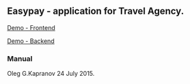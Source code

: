## Easypay - application for Travel Agency.

[Demo - Frontend](http://212.26.132.49:4200)

[Demo - Backend](http://212.26.132.49:1337/api/v1/payments)


### Manual


Oleg G.Kapranov 24 July 2015.
